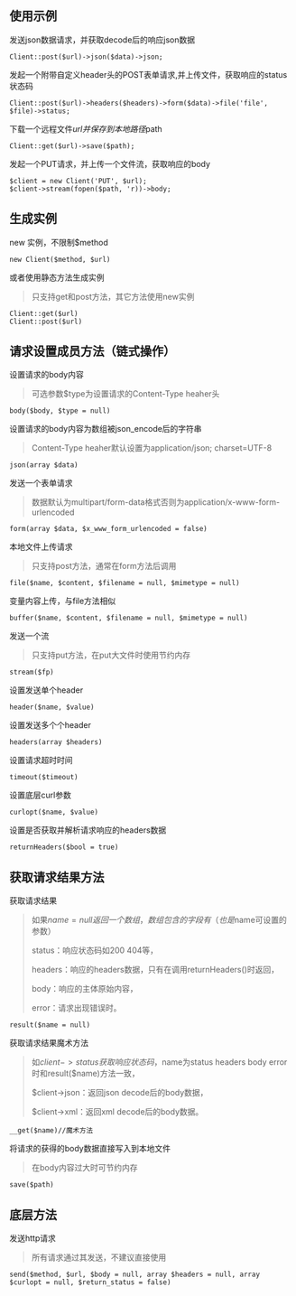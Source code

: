 使用示例
----
发送json数据请求，并获取decode后的响应json数据

```
Client::post($url)->json($data)->json;
```
发起一个附带自定义header头的POST表单请求,并上传文件，获取响应的status状态码

```
Client::post($url)->headers($headers)->form($data)->file('file', $file)->status;
```
下载一个远程文件$url并保存到本地路径$path

```
Client::get($url)->save($path);
```
发起一个PUT请求，并上传一个文件流，获取响应的body

```
$client = new Client('PUT', $url);
$client->stream(fopen($path, 'r))->body;
```


生成实例
----
new 实例，不限制$method

```
new Client($method, $url)
```
或者使用静态方法生成实例
> 只支持get和post方法，其它方法使用new实例

```
Client::get($url)
Client::post($url)
```

请求设置成员方法（链式操作）
----
设置请求的body内容
> 可选参数$type为设置请求的Content-Type heaher头

```
body($body, $type = null)
```
设置请求的body内容为数组被json_encode后的字符串
> Content-Type heaher默认设置为application/json; charset=UTF-8

```
json(array $data)
```
发送一个表单请求
> 数据默认为multipart/form-data格式否则为application/x-www-form-urlencoded

```
form(array $data, $x_www_form_urlencoded = false)
```
本地文件上传请求
> 只支持post方法，通常在form方法后调用

```
file($name, $content, $filename = null, $mimetype = null)
```
变量内容上传，与file方法相似

```
buffer($name, $content, $filename = null, $mimetype = null)
```
发送一个流
> 只支持put方法，在put大文件时使用节约内存

```
stream($fp)
```
设置发送单个header

```
header($name, $value)
```
设置发送多个个header

```
headers(array $headers)
```
设置请求超时时间

```
timeout($timeout)
```
设置底层curl参数

```
curlopt($name, $value)
```
设置是否获取并解析请求响应的headers数据

```
returnHeaders($bool = true)
```

获取请求结果方法
----

获取请求结果
> 如果$name = null返回一个数组，数组包含的字段有（也是$name可设置的参数）
> 
> status：响应状态码如200 404等，
> 
> headers：响应的headers数据，只有在调用returnHeaders()时返回，
> 
> body：响应的主体原始内容，
> 
> error：请求出现错误时。

```
result($name = null)
```
获取请求结果魔术方法
> 如$client->status获取响应状态码，$name为status headers body error时和result($name)方法一致，
> 
> $client->json：返回json decode后的body数据，
> 
> $client->xml：返回xml decode后的body数据。

```
__get($name)//魔术方法
```
将请求的获得的body数据直接写入到本地文件
> 在body内容过大时可节约内存

```
save($path)
```

底层方法
----
发送http请求
> 所有请求通过其发送，不建议直接使用

```
send($method, $url, $body = null, array $headers = null, array $curlopt = null, $return_status = false)
```